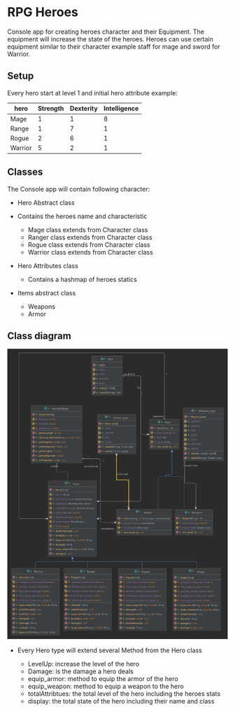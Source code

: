 # RPG Heroes

Console app for creating heroes character and their Equipment.
The equipment will increase the state of the heroes.
Heroes can use certain equipment  similar to their character example staff for mage and sword for Warrior.


## Setup

Every hero start at level 1 and initial hero attribute example:


| hero    | Strength | Dexterity | Intelligence |
|---------|---|---|---|
 | Mage    | 1 | 1 | 8 |
| Range   | 1 | 7 | 1 |
| Rogue   | 2 | 6 | 1 |
| Warrior | 5 | 2 | 1 |


## Classes

The Console app will contain following character:

* Hero Abstract class


* Contains the heroes name and characteristic

  * Mage class extends from Character class 
  * Ranger class extends from Character class
  * Rogue class extends from Character class
  * Warrior class extends from Character class


* Hero Attributes class
  * Contains a hashmap of heroes statics 


* Items abstract class
  * Weapons
  * Armor


## Class diagram

![img_1.png](img_1.png)



* Every Hero type will extend several Method from the Hero class

  * LevelUp: increase the level of the hero
  * Damage: is the damage a hero deals 
  * equip_armor: method to equip the armor of the hero
  * equip_weapon: method to equip a weapon to the hero
  * totalAttribtues: the total level of the hero including the heroes stats
  * display: the total state of the hero including their name and class
  



